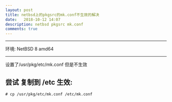 ```yaml
---
layout: post
title: netbsd上的pkgsrc的mk.conf不生效的解决
date:   2018-10-12 14:07
description: netbsd pkgsrc mk.conf 
comments: true
---
```


---------------------------------------------

环境: NetBSD 8 amd64 

---------------------------------------------


设置了/usr/pkg/etc/mk.conf 但是不生效

## 尝试 复制到 /etc 生效:

```
# cp /usr/pkg/etc/mk.conf /etc/mk.conf
```
